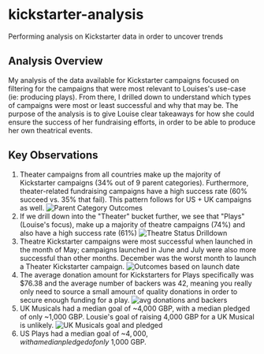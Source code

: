 # kickstarter-analysis
Performing analysis on Kickstarter data in order to uncover trends
## Analysis Overview
My analysis of the data available for Kickstarter campaigns focused on filtering for the campaigns that were most relevant to Louises's use-case (ie: producing plays). From there, I drilled down to understand which types of campaigns were most or least successful and why that may be. The purpose of the analysis is to give Louise clear takeaways for how she could ensure the success of her fundraising efforts, in order to be able to produce her own theatrical events. 
## Key Observations
1. Theater campaigns from all countries make up the majority of Kickstarter campaigns (34% out of 9 parent categories). Furthermore, theater-related fundraising campaigns have a high success rate (60% succeed vs. 35% that fail). This pattern follows for US + UK campaigns as well.
![Parent Category Outcomes](https://user-images.githubusercontent.com/103781847/164511380-1d2d0fd4-4aae-4a22-88f3-4dea0790c4cb.png)
2. If we drill down into the "Theater" bucket further, we see that "Plays" (Louise's focus), make up a majority of theatre campaigns (74%) and also have a high success rate (61%) 
![Theatre Status Drilldown](https://user-images.githubusercontent.com/103781847/164512578-4de2fabd-a8dc-4bbc-9d5a-d634c074a5b3.png)
3. Theatre Kickstarter campaigns were most successful when launched in the month of May; campaigns launched in June and July were also more successful than other months. December was the worst month to launch a Theater Kickstarter campaign. 
![Outcomes based on launch date](https://user-images.githubusercontent.com/103781847/164513833-74a4ed2a-6318-44a2-bd9c-1788786cd85b.png)
4. The average donation amount for Kickstarters for Plays specifically was $76.38 and the average number of backers was 42, meaning you really only need to source a small amount of quality donations in order to secure enough funding for a play. 
![avg donations and backers](https://user-images.githubusercontent.com/103781847/164543248-1172ef26-823c-41b7-b3b2-a9d9bbcc7611.png)
5. UK Musicals had a median goal of ~4,000 GBP, with a median pledged of only ~1,000 GBP. Lousie's goal of raising 4,000 GBP for a UK Musical is unlikely. 
![UK Musicals goal and pledged](https://user-images.githubusercontent.com/103781847/164548652-3eb423e4-92b9-482a-bf39-41def05cb99c.png)
6. US Plays had a median goal of ~$4,000, with a median pledged of only ~$1,000 GBP.
